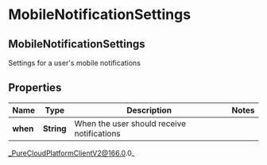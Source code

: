 # MobileNotificationSettings

## MobileNotificationSettings
Settings for a user&#39;s mobile notifications

## Properties

|Name | Type | Description | Notes|
|------------ | ------------- | ------------- | -------------|
| **when** | **String** | When the user should receive notifications | |



_PureCloudPlatformClientV2@166.0.0_
